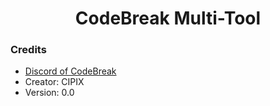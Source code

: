<h1 align="center">CodeBreak Multi-Tool</h1> 

<h3>Credits</h3>
<ul>
  <li><a href="https://discord.gg/pZSVzVkXBR">Discord of CodeBreak</a><br></li>
  <li>Creator: CIPIX<br></li>
  <li>Version: 0.0</li>
</ul>